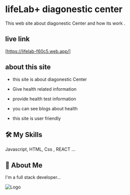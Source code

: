 
# lifeLab+ diagonestic center

This web site about diagonestic Center and how its work .


## live link 

[https://lifelab-f60c5.web.app/]

  
## about this site

- this site is about diagonestic Center

- Give health related information

- provide health test information

- you can see blogs about health

- this site is user friendly

  
## 🛠  My Skills
Javascript, HTML, Css , REACT ...

  
## 🚀 About Me
I'm a full stack developer...

  
![Logo](https://images-platform.99static.com/y19p5ipwyAFUhxu9Q2_HLDmzDpA=/500x500/top/smart/99designs-contests-attachments/12/12525/attachment_12525584)

    